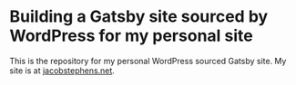# Building a Gatsby site sourced by WordPress for my personal site
This is the repository for my personal WordPress sourced Gatsby site. My site is at [jacobstephens.net](https://jacobcstephens.com).
